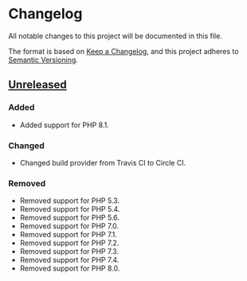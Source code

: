 # Changelog

All notable changes to this project will be documented in this file.

The format is based on [Keep a Changelog](https://keepachangelog.com/en/1.0.0/),
and this project adheres to [Semantic Versioning](https://semver.org/spec/v2.0.0.html).

## [Unreleased]

### Added

- Added support for PHP 8.1.

### Changed

- Changed build provider from Travis CI to Circle CI.

### Removed

- Removed support for PHP 5.3.
- Removed support for PHP 5.4.
- Removed support for PHP 5.6.
- Removed support for PHP 7.0.
- Removed support for PHP 7.1.
- Removed support for PHP 7.2.
- Removed support for PHP 7.3.
- Removed support for PHP 7.4.
- Removed support for PHP 8.0.

[unreleased]: https://github.com/HealthEngineAU/Slim/compare/2.6.4...2.x
